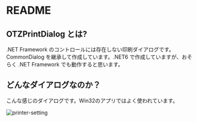 # README

## OTZPrintDialog とは?

.NET Framework のコントロールには存在しない印刷ダイアログです。CommonDialog を継承して作成しています。.NET6 で作成していますが、おそらく .NET Framework でも動作すると思います。

## どんなダイアログなのか？

こんな感じのダイアログです。Win32のアプリではよく使われています。

![printer-setting](https://user-images.githubusercontent.com/88926862/153551529-4ea0a3a0-9062-4770-a249-b638290c392b.png)
